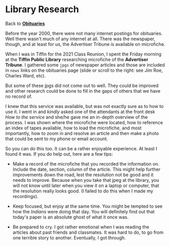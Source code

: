 
# Library Research

Back to **[Obituaries](obituaries.md)**

Before the year 2000, there were not many internet postings for obituaries.  Well
there wasn't much of any internet at all.  There was the newspaper, though, and at
least for us, the Advertiser Tribune is available on microfiche.

When I was in Tiffin for the 2021 Class Reunion, I spent the Friday morning at the
**Tiffin Public Library** researching microfiche of the **Advertiser Tribune**.  I
gathered some `jpgs` of newspaper articles and those are included in `news` links
on the obituaries page (slide or scroll to the right:  see Jim Roe, Charles Ward, 
etc).

But some of these jpgs did not come out to well.  They could be improved and other
research could be done to fill in the gaps of others that we have no record of.

I knew that this service was available, but was not exactly sure as to how to use
it.  I went in and *kindly* asked one of the attendants at the front desk
*How to the service* and she/he gave me an in-depth overview of the process.  I was
shown where the microfiche were located, how to reference an index of tapes available,
how to load the microfiche, and most importantly, how to zoom in and resolve an 
article and then make a photo that could be sent to my phone or email account.

So you can do this too.  It can be a rather enjoyable experience.  At least I found it 
was.  If you do help out, here are a few tips:

- Make a record of the microfiche that you recorded the information on.  Include 
  the date, section, column of the article.  This might help further improvements
  down the road, lest the resolution not be good and it needs to improve.  Because
  when you take that jpeg at the library, you will not know until later when you 
  view it on a laptop or computer, that the resolution
  really looks good.  (I failed to do this when I made my recordings).
  
- Keep focused, but enjoy at the same time.  You might be tempted to see how the 
  *Indians* were doing that day.  You will definitely find out that today's paper
  is an absolute ghost of what it once was.
  
- Be prepared to cry.  I got rather emotional when I was reading the articles 
  about past friends and classmates.  It was hard to do, to go from one terrible
  story to another.  Eventually, I got through.